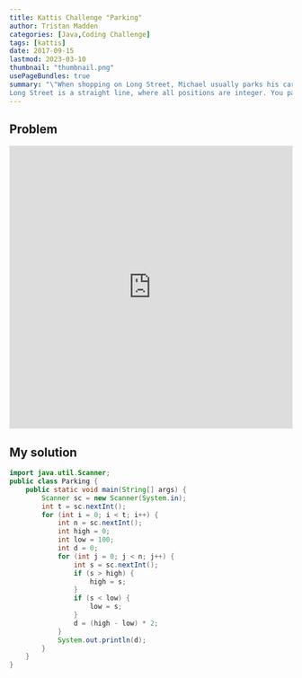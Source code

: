 ```yaml
---
title: Kattis Challenge "Parking"
author: Tristan Madden
categories: [Java,Coding Challenge]
tags: [kattis]
date: 2017-09-15
lastmod: 2023-03-10
thumbnail: "thumbnail.png"
usePageBundles: true
summary: "\"When shopping on Long Street, Michael usually parks his car at some random location, and then walks to the stores he needs. Can you help Michael choose a place to park which minimises the distance he needs to walk on his shopping round?
Long Street is a straight line, where all positions are integer. You pay for parking in a specific slot, which is an integer position on Long Street. Michael does not want to pay for more than one parking though. He is very strong, and does not mind carrying all the bags around.\""
---
```


## Problem
<div style="position: relative; padding-bottom: 100%; height: 0; overflow: hidden;">
  <iframe src="https://open.kattis.com/problems/parking2" style="position: absolute; top: 0; left: 0; width: 100%; height: 100%; border:0;"  webkitallowfullscreen mozallowfullscreen allowfullscreen></iframe>
</div>

## My solution

```Java
import java.util.Scanner;
public class Parking {
    public static void main(String[] args) {
        Scanner sc = new Scanner(System.in);
        int t = sc.nextInt();
        for (int i = 0; i < t; i++) {
            int n = sc.nextInt();
            int high = 0;
            int low = 100;
            int d = 0;
            for (int j = 0; j < n; j++) {
                int s = sc.nextInt();
                if (s > high) {
                    high = s;
                }
                if (s < low) {
                    low = s;
                }
                d = (high - low) * 2;
            }
            System.out.println(d);
        }
    }
}
```